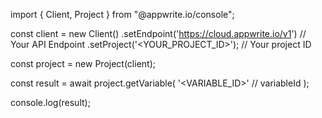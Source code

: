 import { Client, Project } from "@appwrite.io/console";

const client = new Client()
    .setEndpoint('https://cloud.appwrite.io/v1') // Your API Endpoint
    .setProject('&lt;YOUR_PROJECT_ID&gt;'); // Your project ID

const project = new Project(client);

const result = await project.getVariable(
    '<VARIABLE_ID>' // variableId
);

console.log(result);
